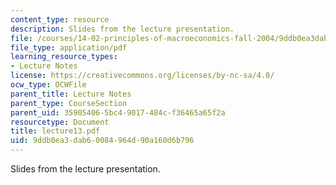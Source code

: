 ```yaml
---
content_type: resource
description: Slides from the lecture presentation.
file: /courses/14-02-principles-of-macroeconomics-fall-2004/9ddb0ea3dab60084964d90a160d6b796_lecture13.pdf
file_type: application/pdf
learning_resource_types:
- Lecture Notes
license: https://creativecommons.org/licenses/by-nc-sa/4.0/
ocw_type: OCWFile
parent_title: Lecture Notes
parent_type: CourseSection
parent_uid: 35905406-5bc4-9017-484c-f36465a65f2a
resourcetype: Document
title: lecture13.pdf
uid: 9ddb0ea3-dab6-0084-964d-90a160d6b796
---
```

Slides from the lecture presentation.